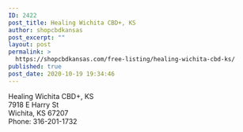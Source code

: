 ```yaml
---
ID: 2422
post_title: Healing Wichita CBD+, KS
author: shopcbdkansas
post_excerpt: ""
layout: post
permalink: >
  https://shopcbdkansas.com/free-listing/healing-wichita-cbd-ks/
published: true
post_date: 2020-10-19 19:34:46
---
```

<!-- wp:paragraph -->
<p>Healing Wichita CBD+, KS <br>7918 E Harry St <br>Wichita, KS 67207 <br>Phone: 316-201-1732 </p>
<!-- /wp:paragraph -->

<!-- wp:block {"ref":2251} /-->